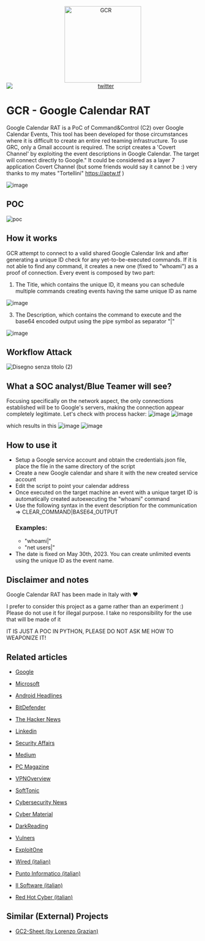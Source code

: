 <p align="center">
  <img alt="GCR" src="https://github.com/MrSaighnal/GCR-Google-Calendar-RAT/blob/main/images/logo.png?raw=true" height="200" /><br />
<a href="https://twitter.com/mrsaighnal"><img src="https://img.shields.io/twitter/follow/mrsaighnal?style=social" alt="twitter" style="text-align:center;display:block;"></a>

</p>
<p align="left">

# GCR - Google Calendar RAT
Google Calendar RAT is a PoC of Command&amp;Control (C2) over Google Calendar Events, This tool has been developed for those circumstances where it is difficult to create an entire red teaming infrastructure. To use GRC, only a Gmail account is required.
The script creates a 'Covert Channel' by exploiting the event descriptions in Google Calendar. The target will connect directly to Google."
It could be considered as a layer 7 application Covert Channel (but some friends would say it cannot be :) very thanks to my mates "Tortellini" https://aptw.tf )

![image](https://github.com/MrSaighnal/GCR-Google-Calendar-RAT/assets/47419260/8e4e1f83-8141-408d-8910-e8e92896b8e4)

## POC
![poc](https://github.com/MrSaighnal/GCR-Google-Calendar-RAT/assets/47419260/b83e6f28-36bd-454d-9c04-87095a280b1a)

## How it works
GCR attempt to connect to a valid shared Google Calendar link and after generating a unique ID check for any yet-to-be-executed commands.
If it is not able to find any command, it creates a new one (fixed to "whoami") as a proof of connection.
Every event is composed by two part:
1. The Title, which contains the unique ID, it means you can schedule multiple commands creating events having the same unique ID as name


![image](https://github.com/MrSaighnal/GCR-Google-Calendar-RAT/assets/47419260/df999259-3b1b-419f-b555-204fc5dc2dbf)

3. The Description, which contains the command to execute and the base64 encoded output using the pipe symbol as separator "|"


![image](https://github.com/MrSaighnal/GCR-Google-Calendar-RAT/assets/47419260/5f2630e2-5591-48d1-bae2-5695afa8a33e)

## Workflow Attack
![Disegno senza titolo (2)](https://github.com/MrSaighnal/GCR-Google-Calendar-RAT/assets/47419260/99bec717-4e9a-4880-9a5a-b038666441b6)



## What a SOC analyst/Blue Teamer will see?
Focusing specifically on the network aspect, the only connections established will be to Google's servers, making the connection appear completely legitimate.
Let's check with process hacker:
![image](https://github.com/MrSaighnal/GCR-Google-Calendar-RAT/assets/47419260/a2bf1f24-90a6-49ab-9a12-bcc7c999e2b3)
![image](https://github.com/MrSaighnal/GCR-Google-Calendar-RAT/assets/47419260/66dbd7b5-4060-4829-9229-99bb0c5a19e5)


which results in this
![image](https://github.com/MrSaighnal/GCR-Google-Calendar-RAT/assets/47419260/244e9acf-44a9-45b7-92f5-f61d911446a3)
![image](https://github.com/MrSaighnal/GCR-Google-Calendar-RAT/assets/47419260/14c875fc-c28f-45d6-94c1-64e3dd02606b)



## How to use it
- Setup a Google service account and obtain the credentials.json file, place the file in the same directory of the script
- Create a new Google calendar and share it with the new created service account
- Edit the script to point your calendar address
- Once executed on the target machine an event with a unique target ID is automatically created autoexecuting the "whoami" command
- Use the following syntax in the event description for the communication =>   CLEAR_COMMAND|BASE64_OUTPUT
  ### Examples:
  - "whoami|"
  - "net users|"
- The date is fixed on May 30th, 2023. You can create unlimited events using the unique ID as the event name.

## Disclaimer and notes
Google Calendar RAT has been made in Italy with ❤️<p>
I prefer to consider this project as a game rather than an experiment :)
Please do not use it for illegal purpose.
I take no responsibility for the use that will be made of it
<p>
IT IS JUST A POC IN PYTHON, PLEASE DO NOT ASK ME HOW TO WEAPONIZE IT!



## Related articles

- [Google](https://services.google.com/fh/files/blogs/gcat_threathorizons_full_oct2023.pdf)

- [Microsoft](https://www.msn.com/en-us/news/technology/even-google-calendar-isnt-safe-from-hackers-any-more/ar-AA1juBQk)

- [Android Headlines](https://www.androidheadlines.com/2023/11/google-calendar-exploited-new-remote-access-trojan-rat.html)

- [BitDefender](https://www.bitdefender.com/blog/hotforsecurity/google-warns-of-google-calendar-rat-exploit-in-security-report/)

- [The Hacker News](https://thehackernews.com/2023/11/google-warns-of-hackers-absing-calendar.html)

- [Linkedin](https://www.linkedin.com/pulse/unmasking-google-calendar-rat-gcr-new-covert-cc-hqq0c/?trk=article-ssr-frontend-pulse_more-articles_related-content-card)

- [Security Affairs](https://securityaffairs.com/153700/hacking/google-calendar-rat-attacks.html)

- [Medium](https://chennylmf.medium.com/unveiling-the-cunning-a-demo-of-google-calendar-rat-exploiting-calendar-service-for-c2-operations-d6ee0b2f8011)

- [PC Magazine](https://www.pcmag.com/news/google-calendar-is-a-potential-tool-for-hackers-to-control-malware)

- [VPNOverview](https://vpnoverview.com/news/google-calendar-can-be-used-to-spread-malware-report-warns/)

- [SoftTonic](https://en.softonic.com/articles/not-even-google-calendar-is-free-from-hackers)

- [Cybersecurity News](https://cybersecuritynews.com/google-calendar-rat/)

- [Cyber Material](https://cybermaterial.com/threat-actors-exploit-google-calendar/)

- [DarkReading](https://www.darkreading.com/cloud/google-cloud-rat-calendar-events-command-and-control)

- [Vulners](https://vulners.com/thn/THN:59821E9D5171515534AD05F1337FF45D)

- [ExploitOne](https://www.exploitone.com/tutorials/this-google-calendar-technique-allows-to-hack-into-companies-without-getting-detected/)

- [Wired (italian)](https://www.wired.it/article/google-calendar-attacchi-informatici-malware/)

- [Punto Informatico (italian)](https://www.punto-informatico.it/google-calendar-nuovo-bersaglio-hacker/)

- [Il Software (italian)](https://www.ilsoftware.it/google-calendar-rat-hacker-sfruttano-calendar-per-i-loro-attacchi/)

- [Red Hot Cyber (italian)](https://www.redhotcyber.com/post/google-calendar-utilizzato-come-comand-control-per-la-gestione-dei-malware/)

## Similar (External) Projects

- [GC2-Sheet (by Lorenzo Grazian)](https://github.com/looCiprian/GC2-sheet)
